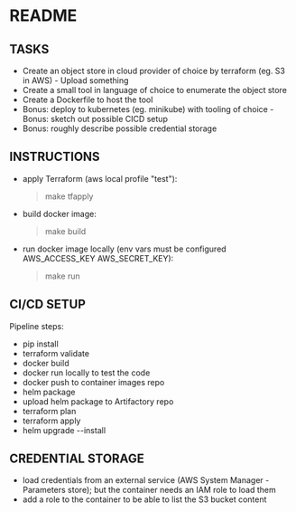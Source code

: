 # README

## TASKS

- Create an object store in cloud provider of choice by terraform (eg. S3 in AWS) - Upload something
- Create a small tool in language of choice to enumerate the object store
- Create a Dockerfile to host the tool
- Bonus: deploy to kubernetes (eg. minikube) with tooling of choice - Bonus: sketch out possible CICD setup
- Bonus: roughly describe possible credential storage

## INSTRUCTIONS

- apply Terraform (aws local profile "test"):

  > make tfapply

- build docker image:

  > make build

- run docker image locally (env vars must be configured AWS_ACCESS_KEY AWS_SECRET_KEY):
  > make run


## CI/CD SETUP

Pipeline steps:
- pip install
- terraform validate
- docker build
- docker run locally to test the code
- docker push to container images repo
- helm package
- upload helm package to Artifactory repo
- terraform plan
- terraform apply
- helm upgrade --install

## CREDENTIAL STORAGE

- load credentials from an external service (AWS System Manager - Parameters store); but the container needs an IAM role to load them
- add a role to the container to be able to list the S3 bucket content